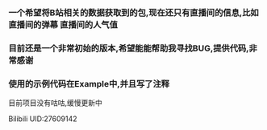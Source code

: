 ### 一个希望将B站相关的数据获取到的包,现在还只有直播间的信息,比如直播间的弹幕 直播间的人气值 

### 目前还是一个非常初始的版本,希望能能帮助我寻找BUG,提供代码,非常感谢

### 使用的示例代码在Example中,并且写了注释

目前项目没有咕咕,缓慢更新中

Bilibili UID:27609142